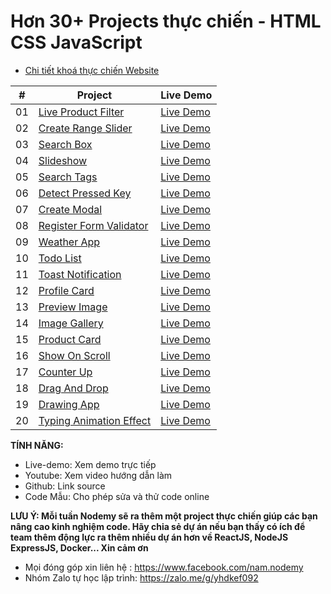 # Hơn 30+ Projects thực chiến - HTML CSS JavaScript

- [Chi tiết khoá thực chiến Website](https://www.nodemy.vn/projects-html-css-js)

|  #  | Project                                                                                                                | Live Demo                                                                        |
| :-: | ---------------------------------------------------------------------------------------------------------------------- | -------------------------------------------------------------------------------- |
| 01  | [Live Product Filter](https://github.com/namndwebdev/html-css-js-thuc-chien/tree/main/Live%20Product%20Filter)         | [Live Demo](https://www.nodemy.vn/projects/html-css-js/live-product-filter/)     |
| 02  | [Create Range Slider](https://github.com/namndwebdev/html-css-js-thuc-chien/tree/main/Create%20Range%20Slider)         | [Live Demo](https://www.nodemy.vn/projects/html-css-js/create-range-slider/)     |
| 03  | [Search Box](https://github.com/namndwebdev/html-css-js-thuc-chien/tree/main/Search%20Box)                             | [Live Demo](https://www.nodemy.vn/projects/html-css-js/search-box/)              |
| 04  | [Slideshow](https://github.com/namndwebdev/html-css-js-thuc-chien/tree/main/Slideshow)                                 | [Live Demo](https://www.nodemy.vn/projects/html-css-js/slideshow/)               |
| 05  | [Search Tags](https://github.com/namndwebdev/html-css-js-thuc-chien/tree/main/Search%20Tags)                           | [Live Demo](https://www.nodemy.vn/projects/html-css-js/search-tags/)             |
| 06  | [Detect Pressed Key](https://github.com/namndwebdev/html-css-js-thuc-chien/tree/main/Detect%20Pressed%20Key)           | [Live Demo](https://www.nodemy.vn/projects/html-css-js/detect-pressed-key/)      |
| 07  | [Create Modal](https://github.com/namndwebdev/html-css-js-thuc-chien/tree/main/Create%20Modal)                         | [Live Demo](https://www.nodemy.vn/projects/html-css-js/create-modal/)            |
| 08  | [Register Form Validator](https://github.com/namndwebdev/html-css-js-thuc-chien/tree/main/Register%20Form%20Validator) | [Live Demo](https://www.nodemy.vn/projects/html-css-js/register-form-validator/) |
| 09  | [Weather App](https://github.com/namndwebdev/html-css-js-thuc-chien/tree/main/Weather%20App)                           | [Live Demo](https://www.nodemy.vn/projects/html-css-js/weather-app/)             |
| 10  | [Todo List](https://github.com/namndwebdev/html-css-js-thuc-chien/tree/main/Todo%20List)                               | [Live Demo](https://www.nodemy.vn/projects/html-css-js/todo-list/)               |
| 11  | [Toast Notification](https://github.com/namndwebdev/html-css-js-thuc-chien/tree/main/Toast%20Notification)                               | [Live Demo](https://www.nodemy.vn/projects/html-css-js/toast-notification/)               |
| 12  | [Profile Card](https://github.com/namndwebdev/html-css-js-thuc-chien/tree/main/Profile%20Card)                               | [Live Demo](https://www.nodemy.vn/projects/html-css-js/profile-card/)               |
| 13  | [Preview Image](https://github.com/namndwebdev/html-css-js-thuc-chien/tree/main/Preview%20Image)                               | [Live Demo](https://www.nodemy.vn/projects/html-css-js/preview-image/)               |
| 14  | [Image Gallery](https://github.com/namndwebdev/html-css-js-thuc-chien/tree/main/Image%20Gallery)                               | [Live Demo](https://www.nodemy.vn/projects/html-css-js/image-gallery/)               |
| 15  | [Product Card](https://github.com/namndwebdev/html-css-js-thuc-chien/tree/main/Product%20Card)                               | [Live Demo](https://www.nodemy.vn/projects/html-css-js/product-card/)               |
| 16  | [Show On Scroll](https://github.com/namndwebdev/html-css-js-thuc-chien/tree/main/Show%20On%20Scroll)                               | [Live Demo](https://www.nodemy.vn/projects/html-css-js/show-on-scroll/)               |
| 17  | [Counter Up](https://github.com/namndwebdev/html-css-js-thuc-chien/tree/main/Counter%20Up)                               | [Live Demo](https://www.nodemy.vn/projects/html-css-js/counter-up/)               |
| 18  | [Drag And Drop](https://github.com/namndwebdev/html-css-js-thuc-chien/tree/main/Drag%20And%20Drop)                               | [Live Demo](https://www.nodemy.vn/projects/html-css-js/drag-and-drop/)               |
| 19  | [Drawing App](https://github.com/namndwebdev/html-css-js-thuc-chien/tree/main/Drawing%20App)                               | [Live Demo](https://www.nodemy.vn/projects/html-css-js/drawing-app/)               |
| 20  | [Typing Animation Effect](https://github.com/namndwebdev/html-css-js-thuc-chien/tree/main/Drawing%20App)                               | [Live Demo](https://www.nodemy.vn/projects/html-css-js/drawing-app/)               |



**TÍNH NĂNG:**

- Live-demo: Xem demo trực tiếp
- Youtube: Xem video hướng dẫn làm
- Github: Link source
- Code Mẫu: Cho phép sửa và thử code online

**LƯU Ý: Mỗi tuần Nodemy sẽ ra thêm một project thực chiến giúp các bạn nâng cao kinh nghiệm code. Hãy chia sẻ dự án nếu bạn thấy có ích để team thêm động lực ra thêm nhiều dự án hơn về ReactJS, NodeJS ExpressJS, Docker... Xin cảm ơn**

- Mọi đóng góp xin liên hệ : https://www.facebook.com/nam.nodemy
- Nhóm Zalo tự học lập trình: https://zalo.me/g/yhdkef092
